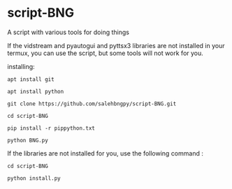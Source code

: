 # script-BNG
A script with various tools for doing things

If the vidstream and pyautogui and pyttsx3 libraries are not installed in your termux, you can use the script, but some tools will not work for you.

installing:
```
apt install git
```
```
apt install python
```
```
git clone https://github.com/salehbngpy/script-BNG.git
```
```
cd script-BNG
```
```
pip install -r pippython.txt
```
```
python BNG.py
```


If the libraries are not installed for you, use the following command :
```
cd script-BNG
```
```
python install.py
```

